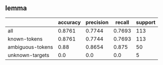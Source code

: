 
## lemma

|                  | accuracy | precision | recall | support |
|------------------|----------|-----------|--------|---------|
| all              | 0.8761   | 0.7744    | 0.7693 | 113     |
| known-tokens     | 0.8761   | 0.7744    | 0.7693 | 113     |
| ambiguous-tokens | 0.88     | 0.8654    | 0.875  | 50      |
| unknown-targets  | 0.0      | 0.0       | 0.0    | 5       |

